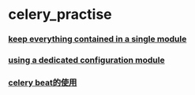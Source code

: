 # celery_practise

### [keep everything contained in a single module](https://github.com/tom523/celery_practise/tree/master/tasks)
### [using a dedicated configuration module](https://github.com/tom523/celery_practise/tree/master/tasks_config)
### [celery beat的使用](https://github.com/tom523/celery_practise/tree/master/celery_beat)
